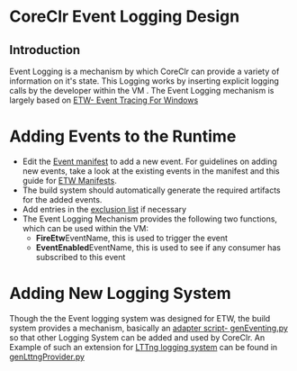 # CoreClr Event Logging Design

## Introduction

Event Logging is a mechanism by which CoreClr can provide a variety of information on it's state. This Logging works by inserting explicit logging calls by the developer within the VM . The Event Logging mechanism is largely based on [ETW- Event Tracing For Windows](https://msdn.microsoft.com/en-us/library/windows/desktop/bb968803(v=vs.85).aspx)

# Adding Events to the Runtime

- Edit the [Event manifest](../../src/coreclr/vm/ClrEtwAll.man) to add a new event. For guidelines on adding new events, take a  look at the existing events in the manifest and this guide for [ETW Manifests](https://msdn.microsoft.com/en-us/library/dd996930%28v=vs.85%29.aspx?f=255&MSPPError=-2147217396).
- The build system should automatically generate the required artifacts for the added events.
- Add entries in the [exclusion list](../../src/coreclr/vm/ClrEtwAllMeta.lst) if necessary
- The Event Logging Mechanism provides the following two functions, which can be used within the VM:
	- **FireEtw**EventName, this is used to trigger the event
	- **EventEnabled**EventName, this is used to see if any consumer has subscribed to this event


# Adding New Logging System

Though the the Event logging system was designed for ETW, the build system provides a mechanism, basically an [adapter script- genEventing.py](../../src/coreclr/scripts/genEventing.py) so that other Logging System can be added and used by CoreClr. An Example of such an extension for [LTTng logging system](https://lttng.org/) can be found in [genLttngProvider.py](../../src/coreclr/scripts/genLttngProvider.py )
